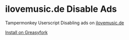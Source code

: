 # ilovemusic.de Disable Ads
Tampermonkey Userscript Disabling ads on [ilovemusic.de](https://www.ilovemusic.de)

[Install on Greasyfork](https://greasyfork.org/scripts/437559)
